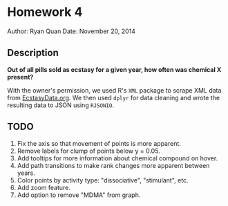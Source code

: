 # Homework 4

Author: Ryan Quan
Date: November 20, 2014

## Description

**Out of all pills sold as ecstasy for a given year, how often was chemical X present?**

With the owner's permission, we used R's `XML` package to scrape XML data from [EcstasyData.org](www.ecstasydata.org). We then used `dplyr` for data cleaning and wrote the resulting data to JSON using `RJSONIO`.

## TODO

1. Fix the axis so that movement of points is more apparent.
2. Remove labels for clump of points below y = 0.05. 
3. Add tooltips for more information about chemical compound on hover.
4. Add path transitions to make rank changes more apparent between years.
5. Color points by activity type: "dissociative", "stimulant", etc.
6. Add zoom feature.
7. Add option to remove "MDMA" from graph.
